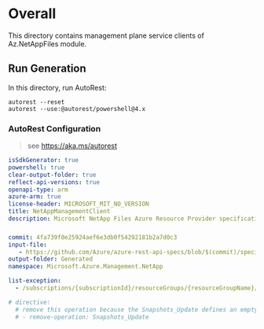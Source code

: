 # Overall
This directory contains management plane service clients of Az.NetAppFiles module.

## Run Generation
In this directory, run AutoRest:
```
autorest --reset
autorest --use:@autorest/powershell@4.x
```

### AutoRest Configuration
> see https://aka.ms/autorest
``` yaml
isSdkGenerator: true
powershell: true
clear-output-folder: true
reflect-api-versions: true
openapi-type: arm
azure-arm: true
license-header: MICROSOFT_MIT_NO_VERSION
title: NetAppManagementClient
description: Microsoft NetApp Files Azure Resource Provider specification
```


###
``` yaml
commit: 4fa739f0e25924aef6e3db0f54292181b2a7d0c3
input-file:
   - https://github.com/Azure/azure-rest-api-specs/blob/$(commit)/specification/netapp/resource-manager/Microsoft.NetApp/stable/2023-05-01/netapp.json
output-folder: Generated
namespace: Microsoft.Azure.Management.NetApp

list-exception:
  - /subscriptions/{subscriptionId}/resourceGroups/{resourceGroupName}/providers/Microsoft.NetApp/netAppAccounts/{accountName}/volumeGroups/{volumeGroupName}

# directive:
  # remove this operation because the Snapshots_Update defines an empty object
  # - remove-operation: Snapshots_Update
```
